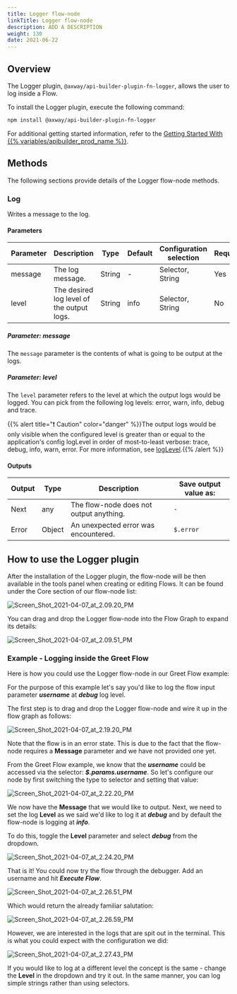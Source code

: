 ```yaml
---
title: Logger flow-node
linkTitle: Logger flow-node
description: ADD A DESCRIPTION
weight: 130
date: 2021-06-22
---
```


## Overview

The Logger plugin, `@axway/api-builder-plugin-fn-logger`, allows the user to log inside a Flow.

To install the Logger plugin, execute the following command:

```bash
npm install @axway/api-builder-plugin-fn-logger
```

For additional getting started information, refer to the [Getting Started With {{% variables/apibuilder_prod_name %}}](/docs/getting_started_with_api_builder/).

## Methods

The following sections provide details of the Logger flow-node methods.

### Log

Writes a message to the log.

#### Parameters

| Parameter | Description | Type | Default | Configuration selection | Required |
| --- | --- | --- | --- | --- | --- |
| message | The log message. | String | \- | Selector, String | Yes |
| level | The desired log level of the output logs. | String | info | Selector, String | No |

##### Parameter: message

The `message` parameter is the contents of what is going to be output at the logs.

##### Parameter: level

The `level` parameter refers to the level at which the output logs would be logged. You can pick from the following log levels: error, warn, info, debug and trace.

{{% alert title="❗️ Caution" color="danger" %}}The output logs would be only visible when the configured level is greater than or equal to the application's config logLevel in order of most-to-least verbose: trace, debug, info, warn, error. For more information, see [logLevel](/docs/developer_guide/project/configuration/project_configuration/#loglevel).{{% /alert %}}

#### Outputs

| Output | Type | Description | Save output value as: |
| --- | --- | --- | --- |
| Next | any | The flow-node does not output anything. | `-` |
| Error | Object | An unexpected error was encountered. | `$.error` |

## How to use the Logger plugin

After the installation of the Logger plugin, the flow-node will be then available in the tools panel when creating or editing Flows. It can be found under the Core section of our flow-node list:

![Screen_Shot_2021-04-07_at_2.09.20_PM](/Images/screen_shot_2021_04_07_at_2_09_20_pm.png)

You can drag and drop the Logger flow-node into the Flow Graph to expand its details:

![Screen_Shot_2021-04-07_at_2.09.51_PM](/Images/screen_shot_2021_04_07_at_2_09_51_pm.png)

### Example - Logging inside the Greet Flow

Here is how you could use the Logger flow-node in our Greet Flow example:

For the purpose of this example let's say you'd like to log the flow input parameter **_username_** at **_debug_** log level.

The first step is to drag and drop the Logger flow-node and wire it up in the flow graph as follows:

![Screen_Shot_2021-04-07_at_2.19.20_PM](/Images/screen_shot_2021_04_07_at_2_19_20_pm.png)

Note that the flow is in an error state. This is due to the fact that the flow-node requires a **Message** parameter and we have not provided one yet.

From the Greet Flow example, we know that the **_username_** could be accessed via the selector: **_$.params.username_**. So let's configure our node by first switching the type to selector and setting that value:

![Screen_Shot_2021-04-07_at_2.22.20_PM](/Images/screen_shot_2021_04_07_at_2_22_20_pm.png)

We now have the **Message** that we would like to output. Next, we need to set the log **Level** as we said we'd like to log it at _**debug**_ and by default the flow-node is logging at _**info**_.

To do this, toggle the **Level** parameter and select **_debug_** from the dropdown.

![Screen_Shot_2021-04-07_at_2.24.20_PM](/Images/screen_shot_2021_04_07_at_2_24_20_pm.png)

That is it! You could now try the flow through the debugger. Add an username and hit _**Execute Flow**_.

![Screen_Shot_2021-04-07_at_2.26.51_PM](/Images/screen_shot_2021_04_07_at_2_26_51_pm.png)

Which would return the already familiar salutation:

![Screen_Shot_2021-04-07_at_2.26.59_PM](/Images/screen_shot_2021_04_07_at_2_26_59_pm.png)

However, we are interested in the logs that are spit out in the terminal. This is what you could expect with the configuration we did:

![Screen_Shot_2021-04-07_at_2.27.43_PM](/Images/screen_shot_2021_04_07_at_2_27_43_pm.png)

If you would like to log at a different level the concept is the same - change the **Level** in the dropdown and try it out. In the same manner, you can log simple strings rather than using selectors.
